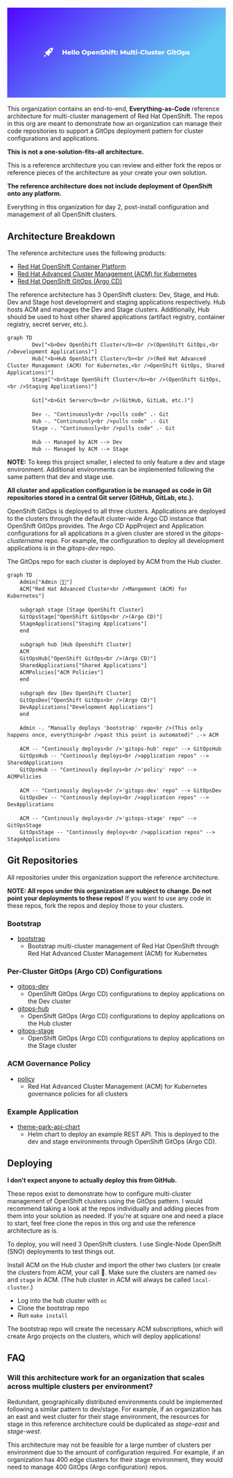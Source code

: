 ![Hello OpenShift: Multi-Cluster GitOps](https://raw.githubusercontent.com/hello-openshift-multicluster-gitops/.github/main/profile/cover.png)

This organization contains an end-to-end, **Everything-as-Code** reference architecture for multi-cluster management of Red Hat OpenShift.
The repos in this org are meant to demonstrate how an organization can manage their code repositories to support a GitOps deployment pattern for cluster configurations and applications.

**This is not a one-solution-fits-all architecture.**

This is a reference architecture you can review and either fork the repos or reference pieces of the architecture as your create your own solution.

**The reference architecture does not include deployment of OpenShift onto any platform.**

Everything in this organization for day 2, post-install configuration and management of all OpenShift clusters.

## Architecture Breakdown

The reference architecture uses the following products:

* [Red Hat OpenShift Container Platform]
* [Red Hat Advanced Cluster Management (ACM) for Kubernetes]
* [Red Hat OpenShift GitOps (Argo CD)]

The reference architecture has 3 OpenShift clusters: Dev, Stage, and Hub.
Dev and Stage host development and staging applications respectively.
Hub hosts ACM and manages the Dev and Stage clusters.
Additionally, Hub should be used to host other shared applications (artifact registry, container registry, secret server, etc.).

```mermaid
graph TD
        Dev["<b>Dev OpenShift Cluster</b><br />(OpenShift GitOps,<br />Development Applications)"]
        Hub["<b>Hub OpenShift Cluster</b><br />(Red Hat Advanced Cluster Management (ACM) for Kubernetes,<br />OpenShift GitOps, Shared Applications)"]
        Stage["<b>Stage OpenShift Cluster</b><br />(OpenShift GitOps,<br />Staging Applications)"]

        Git["<b>Git Server</b><br />(GitHub, GitLab, etc.)"]

        Dev -. "Continuously<br />pulls code" .- Git
        Hub -. "Continuously<br />pulls code" .- Git
        Stage -. "Continuously<br />pulls code" .- Git

        Hub -- Managed by ACM --> Dev
        Hub -- Managed by ACM --> Stage
```

**NOTE:** To keep this project smaller, I elected to only feature a dev and stage environment.
Additional environments can be implemented following the same pattern that dev and stage use.

**All cluster and application configuration is be managed as code in Git repositories stored in a central Git server (GitHub, GitLab, etc.).**

OpenShift GitOps is deployed to all three clusters.
Applications are deployed to the clusters through the default cluster-wide Argo CD instance that OpenShift GitOps provides.
The Argo CD AppProject and Application configurations for all applications in a given cluster are stored in the *gitops-clustername* repo.
For example, the configuration to deploy all development applications is in the *gitops-dev* repo.

The GitOps repo for each cluster is deployed by ACM from the Hub cluster.

```mermaid
graph TD
	Admin["Admin 🧑‍💻"]
	ACM["Red Hat Advanced Cluster<br />Mangement (ACM) for Kubernetes"]

	subgraph stage [Stage OpenShift Cluster]
	GitOpsStage["OpenShift GitOps<br />(Argo CD)"]
	StageApplications["Staging Applications"]
	end

	subgraph hub [Hub Openshift Cluster]
	ACM
	GitOpsHub["OpenShift GitOps<br />(Argo CD)"]
	SharedApplications["Shared Applications"]
	ACMPolicies["ACM Policies"]
	end

	subgraph dev [Dev OpenShift Cluster]
	GitOpsDev["OpenShift GitOps<br />(Argo CD)"]
	DevApplications["Development Applications"]
	end

	Admin -. "Manually deploys 'bootstrap' repo<br />(This only happens once, everything<br />past this point is automated)" .-> ACM

	ACM -- "Continously deploys<br />'gitops-hub' repo" --> GitOpsHub
	GitOpsHub -- "Continously deploys<br />application repos" --> SharedApplications
	GitOpsHub -- "Continously deploys<br />'policy' repo" --> ACMPolicies

	ACM -- "Continously deploys<br />'gitops-dev' repo" --> GitOpsDev
	GitOpsDev -- "Continously deploys<br />application repos" --> DevApplications

	ACM -- "Continously deploys<br />'gitops-stage' repo" --> GitOpsStage
	GitOpsStage -- "Continously deploys<br />application repos" --> StageApplications
```

## Git Repositories

All repositories under this organization support the reference architecture.

**NOTE: All repos under this organization are subject to change.
Do not point your deployments to these repos!**
If you want to use any code in these repos, fork the repos and deploy those to your clusters.

### Bootstrap

- [bootstrap]
    - Bootstrap multi-cluster management of Red Hat OpenShift through Red Hat Advanced Cluster Management (ACM) for Kubernetes

### Per-Cluster GitOps (Argo CD) Configurations

- [gitops-dev]
    - OpenShift GitOps (Argo CD) configurations to deploy applications on the Dev cluster
- [gitops-hub]
    - OpenShift GitOps (Argo CD) configurations to deploy applications on the Hub cluster
- [gitops-stage]
    - OpenShift GitOps (Argo CD) configurations to deploy applications on the Stage cluster

### ACM Governance Policy

- [policy]
    - Red Hat Advanced Cluster Management (ACM) for Kubernetes governance policies for all clusters

### Example Application

- [theme-park-api-chart]
    - Helm chart to deploy an example REST API. This is deployed to the dev and stage environments through OpenShift GitOps (Argo CD).

## Deploying

**I don't expect anyone to actually deploy this from GitHub.**

These repos exist to demonstrate how to configure multi-cluster management of OpenShift clusters using the GitOps pattern.
I would recommend taking a look at the repos individually and adding pieces from them into your solution as needed.
If you're at square one and need a place to start, feel free clone the repos in this org and use the reference architecture as is.

To deploy, you will need 3 OpenShift clusters.
I use Single-Node OpenShift (SNO) deployments to test things out.

Install ACM on the Hub cluster and import the other two clusters (or create the clusters from ACM, your call 🤷.
Make sure the clusters are named `dev` and `stage` in ACM.
(The hub cluster in ACM will always be called `local-cluster`.)

- Log into the hub cluster with `oc`
- Clone the bootstrap repo
- Run `make install`

The bootstrap repo will create the necessary ACM subscriptions, which will create Argo projects on the clusters, which will deploy applications!

## FAQ

### Will this architecture work for an organization that scales across multiple clusters per environment?

Redundant, geographically distributed environments could be implemented following a similar pattern to dev/stage.
For example, if an organization has an east and west cluster for their stage environment, the resources for stage in this reference architecture could be duplicated as *stage-east* and *stage-west*.

This architecture may not be feasible for a large number of clusters per environment due to the amount of configuration required.
For example, if an organization has 400 edge clusters for their stage environment, they would need to manage 400 GitOps (Argo configuration) repos.

[Red Hat Advanced Cluster Management (ACM) for Kubernetes]: https://www.redhat.com/en/technologies/management/advanced-cluster-management
[Red Hat OpenShift Container Platform]: https://docs.openshift.com/container-platform/latest
[Red Hat OpenShift GitOps (Argo CD)]: https://docs.openshift.com/container-platform/latest/cicd/gitops/gitops-release-notes.html
[bootstrap]: https://github.com/hello-openshift-multicluster-gitops/bootstrap
[gitops-dev]: https://github.com/hello-openshift-multicluster-gitops/gitops-dev
[gitops-hub]: https://github.com/hello-openshift-multicluster-gitops/gitops-hub
[gitops-stage]: https://github.com/hello-openshift-multicluster-gitops/gitops-stage
[policy]: https://github.com/hello-openshift-multicluster-gitops/policy
[theme-park-api-chart]: https://github.com/hello-openshift-multicluster-gitops/theme-park-api-chart
